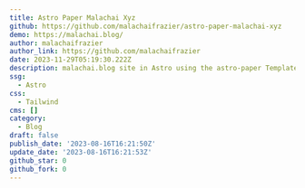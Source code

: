 ```yaml
---
title: Astro Paper Malachai Xyz
github: https://github.com/malachaifrazier/astro-paper-malachai-xyz
demo: https://malachai.blog/
author: malachaifrazier
author_link: https://github.com/malachaifrazier
date: 2023-11-29T05:19:30.222Z
description: malachai.blog site in Astro using the astro-paper Template
ssg:
  - Astro
css:
  - Tailwind
cms: []
category:
  - Blog
draft: false
publish_date: '2023-08-16T16:21:50Z'
update_date: '2023-08-16T16:21:53Z'
github_star: 0
github_fork: 0
---
```

